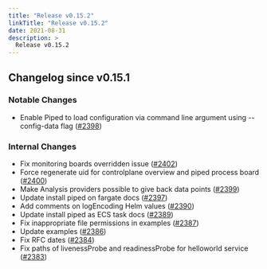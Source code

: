```yaml
---
title: "Release v0.15.2"
linkTitle: "Release v0.15.2"
date: 2021-08-31
description: >
  Release v0.15.2
---
```


## Changelog since v0.15.1

### Notable Changes
* Enable Piped to load configuration via command line argument using --config-data flag ([#2398](https://github.com/pipe-cd/pipecd/pull/2398))

### Internal Changes
* Fix monitoring boards overridden issue ([#2402](https://github.com/pipe-cd/pipecd/pull/2402))
* Force regenerate uid for controlplane overview and piped process board ([#2400](https://github.com/pipe-cd/pipecd/pull/2400))
* Make Analysis providers possible to give back data points ([#2399](https://github.com/pipe-cd/pipecd/pull/2399))
* Update install piped on fargate docs ([#2397](https://github.com/pipe-cd/pipecd/pull/2397))
* Add comments on logEncoding Helm values ([#2390](https://github.com/pipe-cd/pipecd/pull/2390))
* Update install piped as ECS task docs ([#2389](https://github.com/pipe-cd/pipecd/pull/2389))
* Fix inappropriate file permissions in examples ([#2387](https://github.com/pipe-cd/pipecd/pull/2387))
* Update examples ([#2386](https://github.com/pipe-cd/pipecd/pull/2386))
* Fix RFC dates ([#2384](https://github.com/pipe-cd/pipecd/pull/2384))
* Fix paths of livenessProbe and readinessProbe for helloworld service ([#2383](https://github.com/pipe-cd/pipecd/pull/2383))
